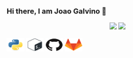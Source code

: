 ### Hi there, I am Joao Galvino 👋

<div align="center">
<img height="180em" src="https://github-readme-stats.vercel.app/api?username=joaov777&show_icons=true&theme=graywhite&include_all_commits=true&count_private=true"/>
<img height="180em" src="https://github-readme-stats.vercel.app/api/top-langs/?username=joaov777&layout=compact&langs_count=7&theme=graywhite"/>
</div>

<div style="display: inline_block"><br>
<img align="center" alt="joao-python" height="30" width="40" src="https://raw.githubusercontent.com/devicons/devicon/master/icons/python/python-original.svg">
<img align="center" alt="joao-python" height="30" width="40" src="https://raw.githubusercontent.com/devicons/devicon/master/icons/bash/bash-plain.svg">
<img align="center" alt="joao-python" height="30" width="40" src="https://raw.githubusercontent.com/devicons/devicon/master/icons/github/github-original.svg">
<img align="center" alt="joao-python" height="30" width="40" src="https://raw.githubusercontent.com/devicons/devicon/master/icons/gitlab/gitlab-original.svg">
</div>
